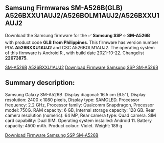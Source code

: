 <h2>Samsung Firmwares SM-A526B(GLB) A526BXXU1AUJ2/A526BOLM1AUJ2/A526BXXU1AUJ2</h2>
Download the Samsung firmware for the ✅ <strong>Samsung SSP </strong> ⭐ <strong>SM-A526B</strong> with product code <strong>GLB</strong> <strong> from Philippines</strong>. This firmware has version number PDA <strong>A526BXXU1AUJ2</strong> and CSC A526BOLM1AUJ2. The operating system of this firmware is Android R , with build date 2021-10-22. Changelist <strong>22673875</strong>.


[SM-A526B](https://samfirm.shop/samsung/model/SM-A526B)
[A526BXXU1AUJ2](https://samfirm.shop/samsung/pda/A526BXXU1AUJ2)
[Download Firmware Samsung SSP SM-A526B](https://samfirm.shop/samsung/firmware/467486)
<h2>Summary description:</h2>
<p>Samsung Galaxy SM-A526B. Display diagonal: 16.5 cm (6.5"), Display resolution: 2400 x 1080 pixels, Display type: SAMOLED. Processor frequency: 2.2 GHz, Processor family: Qualcomm Snapdragon, Processor model: 750G. RAM capacity: 6 GB, Internal storage capacity: 128 GB. Rear camera resolution (numeric): 64 MP, Rear camera type: Quad camera. SIM card capability: Dual SIM. Operating system installed: Android 11. Battery capacity: 4500 mAh. Product colour: Violet. Weight: 189 g</p>


[Download Firmware Samsung SSP SM-A526B](https://samfirm.shop/samsung/firmware/467486)
